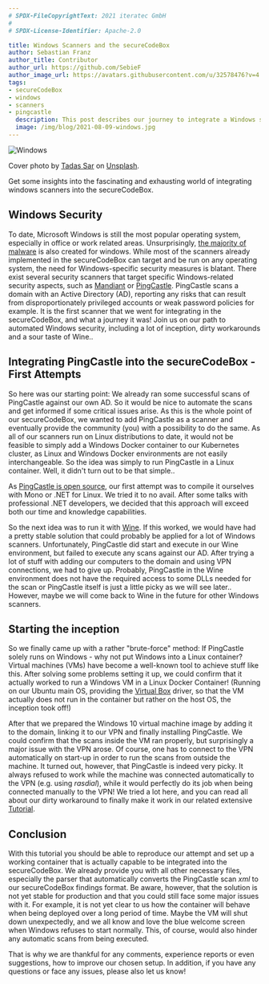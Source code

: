 ```yaml
---
# SPDX-FileCopyrightText: 2021 iteratec GmbH
#
# SPDX-License-Identifier: Apache-2.0

title: Windows Scanners and the secureCodeBox
author: Sebastian Franz
author_title: Contributor
author_url: https://github.com/SebieF
author_image_url: https://avatars.githubusercontent.com/u/32578476?v=4
tags:
- secureCodeBox
- windows
- scanners
- pingcastle
  description: This post describes our journey to integrate a Windows scanner into the scb.
  image: /img/blog/2021-08-09-windows.jpg
---
```


![Windows](/img/blog/2021-08-09-windows.jpg)

Cover photo by [Tadas Sar](https://unsplash.com/@stadsa) on [Unsplash](https://unsplash.com/photos/T01GZhBSyMQ).

Get some insights into the fascinating and exhausting world of integrating windows scanners into the secureCodeBox.

<!--truncate-->

## Windows Security

To date, Microsoft Windows is still the most popular operating system, especially in office or work related areas.
Unsurprisingly, [the majority of malware](https://www.statista.com/statistics/680943/malware-os-distribution/) is also created for windows.
While most of the scanners already implemented in the secureCodeBox can target and be run on any operating system,
the need for Windows-specific security measures is blatant.
There exist several security scanners that target specific Windows-related security aspects, such as 
[Mandiant](https://www.fireeye.com/mandiant.html) or [PingCastle](https://pingcastle.com/).
PingCastle scans a domain with an Active Directory (AD), reporting any risks that can result from disproportionately 
privileged accounts or weak password policies for example. 
It is the first scanner that we went for integrating in the secureCodeBox, and what a journey it was!
Join us on our path to automated Windows security, including a lot of inception, dirty workarounds and a sour taste of
Wine..

## Integrating PingCastle into the secureCodeBox - First Attempts

So here was our starting point: We already ran some successful scans of PingCastle against our own AD. So it would
be nice to automate the scans and get informed if some critical issues arise. As this is the whole point of our
secureCodeBox, we wanted to add PingCastle as a scanner and eventually provide the community (you) with a possibility
to do the same. 
As all of our scanners run on Linux distributions to date, it would not be feasible to simply add a Windows Docker
container to our Kubernetes cluster, as Linux and Windows Docker environments are not easily interchangeable.
So the idea was simply to run PingCastle in a Linux container. Well, it didn't turn out to be that simple..

As [PingCastle is open source](https://github.com/vletoux/pingcastle), our first attempt was to compile it ourselves
with Mono or .NET for Linux. We tried it to no avail. After some talks with professional .NET developers, we decided
that this approach will exceed both our time and knowledge capabilities. 

So the next idea was to run it with [Wine](https://wiki.ubuntuusers.de/Wine/). If this worked, we would have had a pretty
stable solution that could probably be applied for a lot of Windows scanners. Unfortunately, PingCastle did start
and execute in our Wine environment, but failed to execute any scans against our AD. After trying a lot of stuff
with adding our computers to the domain and using VPN connections, we had to give up. Probably, PingCastle in the
Wine environment does not have the required access to some DLLs needed for the scan or PingCastle itself is just a 
little picky as we will see later.. 
However, maybe we will come back to Wine in the future for other Windows scanners.

## Starting the inception

So we finally came up with a rather "brute-force" method: If PingCastle solely runs on Windows - why not put Windows
into a Linux container? Virtual machines (VMs) have become a well-known tool to achieve stuff like this. After solving some
problems setting it up, we could confirm that it actually worked to run a Windows VM in a Linux Docker Container!
(Running on our Ubuntu main OS, providing the [Virtual Box](https://www.virtualbox.org/) driver, so that the VM 
actually does not run in the container but rather on the host OS, the inception took off!)

After that we prepared the Windows 10 virtual machine image by adding it to the domain, linking it to our VPN and 
finally installing PingCastle. We could confirm that the scans inside the VM ran properly, but surprisingly a major
issue with the VPN arose. Of course, one has to connect to the VPN automatically on start-up in order to run the scans
from outside the machine. It turned out, however, that PingCastle is indeed very picky. It always refused to work
while the machine was connected automatically to the VPN (e.g. using *rasdial*), while it would perfectly do its job 
when being connected manually to the VPN! We tried a lot here, and you can read all about our dirty workaround to finally
make it work in our related extensive
[Tutorial](https://github.com/secureCodeBox/secureCodeBox/blob/pingcastle/scanners/pingcastle/scanner/Tutorial.md).

## Conclusion

With this tutorial you should be able to reproduce our attempt and set up a working container that is actually 
capable to be integrated into the secureCodeBox. We already provide you with all other necessary files, especially
the parser that automatically converts the PingCastle scan *xml* to our secureCodeBox findings format.
Be aware, however, that the solution is not yet stable for production and that you could still face some major issues 
with it. For example, it is not yet clear to us how the container will behave when being deployed over a long period
of time. Maybe the VM will shut down unexpectedly, and we all know and love the blue welcome screen when Windows
refuses to start normally. This, of course, would also hinder any automatic scans from being executed.

That is why we are thankful for any comments, experience reports or even suggestions, how to improve our chosen
setup. In addition, if you have any questions or face any issues, please also let us know!

